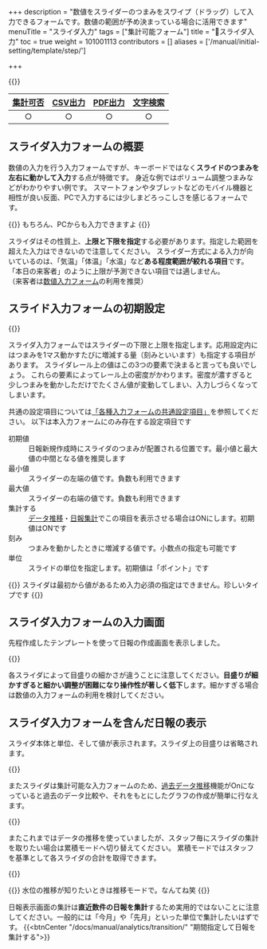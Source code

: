 +++
description = "数値をスライダーのつまみをスワイプ（ドラッグ）して入力できるフォームです。数値の範囲が予め決まっている場合に活用できます"
menuTitle = "スライダ入力"
tags = ["集計可能フォーム"]
title = "🧩スライダ入力"
toc = true
weight = 101001113
contributors = []
aliases = ['/manual/initial-setting/template/step/']

+++

{{<icatch filename="slider-input" msg="つまみをスライドさせて 数値の入力ができます" title="スライダ入力フォーム" fontsize="30px" alice="ok" >}}

|[集計可否](/docs/manual/analytics/)|[CSV出力](/docs/manual/analytics/csv/)|[PDF出力](/docs/manual/read-report/pdf/)|[文字検索](/docs/manual/read-report/list/)|
|:---:|:---:|:---:|:---:|
|○|○|○|○|

## スライダ入力フォームの概要

数値の入力を行う入力フォームですが、キーボードではなく**スライドのつまみを左右に動かして入力**する点が特徴です。
身近な例ではボリューム調整つまみなどがわかりやすい例です。
スマートフォンやタブレットなどのモバイル機器と相性が良い反面、PCで入力するには少しまどろっこしさを感じるフォームです。

{{<alice pos="right" icon="pc">}}
もちろん、PCからも入力できますよ
{{</alice>}}

スライダはその性質上、**上限と下限を指定**する必要があります。指定した範囲を超えた入力はできないので注意してください。
スライダー方式による入力が向いているのは、「気温」「体温」「水温」など**ある程度範囲が絞れる項目**です。
「本日の来客者」のように上限が予測できない項目では適しません。  
（来客者は[数値入力フォーム](/docs/manual/initial-setting/template/math/)の利用を推奨）

## スライド入力フォームの初期設定

{{<appscreen filename="slider-template-edit" title="スライダ入力フォームのみで構成された日報テンプレート"  >}}

スライダ入力フォームではスライダーの下限と上限を指定します。応用設定内にはつまみを1マス動かすたびに増減する量（刻みといいます）も指定する項目があります。
スライダレール上の値はこの3つの要素で決まると言っても良いでしょう。
これらの要素によってレール上の密度がかわります。密度が濃すぎると少しつまみを動かしただけでたくさん値が変動してしまい、入力しづらくなってしまいます。

共通の設定項目については[「各種入力フォームの共通設定項目」](/docs/manual/initial-setting/template/make/#common_setting)を参照してください。
以下は本入力フォームにのみ存在する設定項目です


<dl>
  <dt>初期値</dt>
  <dd>日報新規作成時にスライダのつまみが配置される位置です。最小値と最大値の中間となる値を推奨します</dd>
  <dt>最小値</dt>
  <dd>スライダーの左端の値です。負数も利用できます</dd>
  <dt>最大値</dt>
  <dd>スライダーの右端の値です。負数も利用できます</dd>
  <dt>集計する</dt>
  <dd><a href="/docs/manual/analytics/list/">データ推移</a>・<a href="/docs/manual/analytics/transition/">日報集計</a>でこの項目を表示させる場合はONにします。初期値はONです</dd>

  <dt>刻み</dt>
  <dd>つまみを動かしたときに増減する値です。小数点の指定も可能です</dd>
  <dt>単位</dt>
  <dd>スライドの単位を指定します。初期値は「ポイント」です</dd>
</dl>


{{<alice pos="right" icon="here">}}
スライダは最初から値があるため入力必須の指定はできません。珍しいタイプです
{{</alice>}}

## スライダ入力フォームの入力画面

先程作成したテンプレートを使って日報の作成画面を表示しました。

{{<appscreen filename="input" title="スライダーを使った日報入力画面"  >}}

各スライダによって目盛りの細かさが違うことに注意してください。**目盛りが細かすぎると細かい調整が困難になり操作性が著しく低下**します。細かすぎる場合は数値の入力フォームの利用を検討してください。

## スライダ入力フォームを含んだ日報の表示

スライダ本体と単位、そして値が表示されます。スライダ上の目盛りは省略されます。

{{<appscreen filename="post" title="スライダ入力フォームを含んだ日報を受け取ったときの画面イメージ"  >}}

またスライダは集計可能な入力フォームのため、[過去データ推移](/docs/manual/analytics/list/)機能がOnになっていると過去のデータ比較や、それをもとにしたグラフの作成が簡単に行なえます。

{{<appscreen filename="charts" title="スライダのデータを用いて折れ線グラフを生成"  >}}

またこれまではデータの推移を使っていましたが、スタッフ毎にスライダの集計を取りたい場合は累積モードへ切り替えてください。
累積モードではスタッフを基準として各スライダの合計を取得できます。

{{<appscreen filename="total" title="スライダのデータをスタッフ毎に集計する"  >}}

{{<alice pos="right" icon="default">}}
水位の推移が知りたいときは推移モードで。なんてね笑
{{</alice>}}

日報表示画面の集計は**直近数件の日報を集計**するため実用的ではないことに注意してください。一般的には「今月」や「先月」といった単位で集計したいはずです。
{{<btnCenter "/docs/manual/analytics/transition/" "期間指定して日報を集計する">}}
